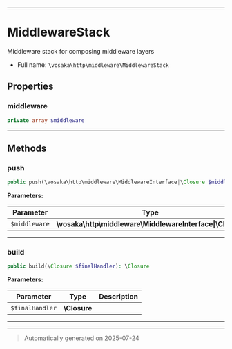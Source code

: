***

# MiddlewareStack

Middleware stack for composing middleware layers



* Full name: `\vosaka\http\middleware\MiddlewareStack`



## Properties


### middleware



```php
private array $middleware
```






***

## Methods


### push



```php
public push(\vosaka\http\middleware\MiddlewareInterface|\Closure $middleware): void
```








**Parameters:**

| Parameter | Type | Description |
|-----------|------|-------------|
| `$middleware` | **\vosaka\http\middleware\MiddlewareInterface&#124;\Closure** |  |





***

### build



```php
public build(\Closure $finalHandler): \Closure
```








**Parameters:**

| Parameter | Type | Description |
|-----------|------|-------------|
| `$finalHandler` | **\Closure** |  |





***


***
> Automatically generated on 2025-07-24
